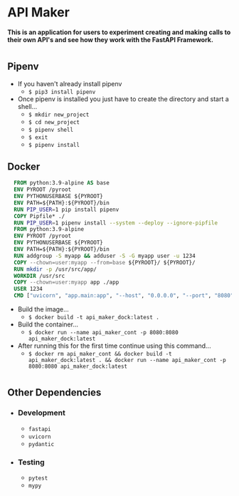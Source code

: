 # API Maker

**This is an application for users to experiment creating and making calls to their own API's and see how they work with the FastAPI Framework.**

#

## Pipenv
  - If you haven't already install pipenv
    - `$ pip3 install pipenv`
  - Once pipenv is installed you just have to create the directory and start a shell...
    - `$ mkdir new_project`
    - `$ cd new_project`
    - `$ pipenv shell`
    - `$ exit`
    - `$ pipenv install`


## Docker
  ```Dockerfile
    FROM python:3.9-alpine AS base
    ENV PYROOT /pyroot
    ENV PYTHONUSERBASE ${PYROOT}
    ENV PATH=${PATH}:${PYROOT}/bin
    RUN PIP_USER=1 pip install pipenv
    COPY Pipfile* ./
    RUN PIP_USER=1 pipenv install --system --deploy --ignore-pipfile
    FROM python:3.9-alpine
    ENV PYROOT /pyroot
    ENV PYTHONUSERBASE ${PYROOT}
    ENV PATH=${PATH}:${PYROOT}/bin
    RUN addgroup -S myapp && adduser -S -G myapp user -u 1234
    COPY --chown=user:myapp --from=base ${PYROOT}/ ${PYROOT}/
    RUN mkdir -p /usr/src/app/
    WORKDIR /usr/src
    COPY --chown=user:myapp app ./app
    USER 1234
    CMD ["uvicorn", "app.main:app", "--host", "0.0.0.0", "--port", "8080"]
  ```
  - Build the image...
    - `$ docker build -t api_maker_dock:latest .`
  - Build the container...
    - `$ docker run --name api_maker_cont -p 8080:8080 api_maker_dock:latest`
  - After running this for the first time continue using this command...
    - `$ docker rm api_maker_cont && docker build -t api_maker_dock:latest . && docker run --name api_maker_cont -p 8080:8080 api_maker_dock:latest`

#

## Other Dependencies
  - ### Development
    - `fastapi`
    - `uvicorn`
    - `pydantic`
  - ### Testing
    - `pytest`
    - `mypy`

